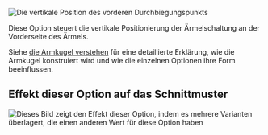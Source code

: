 ![Die vertikale Position des vorderen Durchbiegungspunkts](./sleevecapfrontfactory.svg)

Diese Option steuert die vertikale Positionierung der Ärmelschaltung an der Vorderseite des Ärmels.

<Tip>

Siehe [die Armkugel verstehen](/docs/patterns/brian/options#understanding-the-sleevecap) für eine detaillierte Erklärung, wie die Armkugel konstruiert wird und wie die einzelnen Optionen ihre Form beeinflussen.

</Tip>

## Effekt dieser Option auf das Schnittmuster

![Dieses Bild zeigt den Effekt dieser Option, indem es mehrere Varianten überlagert, die einen anderen Wert für diese Option haben](teagan_sleevecapfrontfactory_sample.svg "Effekt dieser Option auf das Schnittmuster")
